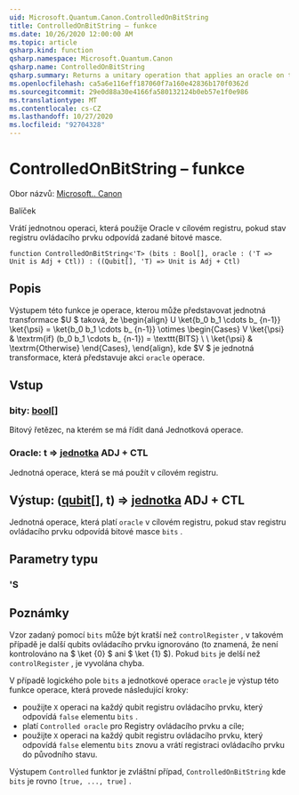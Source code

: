 ```yaml
---
uid: Microsoft.Quantum.Canon.ControlledOnBitString
title: ControlledOnBitString – funkce
ms.date: 10/26/2020 12:00:00 AM
ms.topic: article
qsharp.kind: function
qsharp.namespace: Microsoft.Quantum.Canon
qsharp.name: ControlledOnBitString
qsharp.summary: Returns a unitary operation that applies an oracle on the target register if the control register state corresponds to a specified bit mask.
ms.openlocfilehash: ca5a6e116eff187060f7a160e42836b170f0362d
ms.sourcegitcommit: 29e0d88a30e4166fa580132124b0eb57e1f0e986
ms.translationtype: MT
ms.contentlocale: cs-CZ
ms.lasthandoff: 10/27/2020
ms.locfileid: "92704328"
---
```

# <a name="controlledonbitstring-function"></a>ControlledOnBitString – funkce

Obor názvů: [Microsoft.. Canon](xref:Microsoft.Quantum.Canon)

Balíček [](https://nuget.org/packages/)


Vrátí jednotnou operaci, která použije Oracle v cílovém registru, pokud stav registru ovládacího prvku odpovídá zadané bitové masce.

```qsharp
function ControlledOnBitString<'T> (bits : Bool[], oracle : ('T => Unit is Adj + Ctl)) : ((Qubit[], 'T) => Unit is Adj + Ctl)
```


## <a name="description"></a>Popis

Výstupem této funkce je operace, kterou může představovat jednotná transformace $U $ taková, že \begin{align} U \ket{b_0 b_1 \cdots b_ {n-1}} \ket{\psi} = \ket{b_0 b_1 \cdots b_ {n-1}} \otimes \begin{Cases} V \ket{\psi} & \textrm{if} (b_0 b_1 \cdots b_ {n-1}) = \texttt{BITS} \\ \\ \ket{\psi} & \textrm{Otherwise} \end{Cases}, \end{align}, kde $V $ je jednotná transformace, která představuje akci `oracle` operace.

## <a name="input"></a>Vstup

### <a name="bits--bool"></a>bity: [bool](xref:microsoft.quantum.lang-ref.bool)[]

Bitový řetězec, na kterém se má řídit daná Jednotková operace.


### <a name="oracle--t--unit-adj--ctl"></a>Oracle: t => [jednotka](xref:microsoft.quantum.lang-ref.unit) ADJ + CTL

Jednotná operace, která se má použít v cílovém registru.



## <a name="output--qubitt--unit-adj--ctl"></a>Výstup: ([qubit](xref:microsoft.quantum.lang-ref.qubit)[], t) => [jednotka](xref:microsoft.quantum.lang-ref.unit) ADJ + CTL

Jednotná operace, která platí `oracle` v cílovém registru, pokud stav registru ovládacího prvku odpovídá bitové masce `bits` .

## <a name="type-parameters"></a>Parametry typu

### <a name="t"></a>'S



## <a name="remarks"></a>Poznámky

Vzor zadaný pomocí `bits` může být kratší než `controlRegister` , v takovém případě je další qubits ovládacího prvku ignorováno (to znamená, že není kontrolováno na $ \ket {0} $ ani $ \ket {1} $).
Pokud `bits` je delší než `controlRegister` , je vyvolána chyba.

V případě logického pole `bits` a jednotkové operace `oracle` je výstup této funkce operace, která provede následující kroky:

* použijte `X` operaci na každý qubit registru ovládacího prvku, který odpovídá `false` elementu `bits` .
* platí `Controlled oracle` pro Registry ovládacího prvku a cíle;
* použijte `X` operaci na každý qubit registru ovládacího prvku, který odpovídá `false` elementu `bits` znovu a vrátí registraci ovládacího prvku do původního stavu.

Výstupem `Controlled` funktor je zvláštní případ, `ControlledOnBitString` kde `bits` je rovno `[true, ..., true]` .